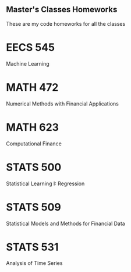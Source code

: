 ## Master's Classes Homeworks

These are my code homeworks for all the classes

# EECS 545
Machine Learning

# MATH 472
Numerical Methods with Financial Applications

# MATH 623
Computational Finance

# STATS 500
Statistical Learning I: Regression

# STATS 509
Statistical Models and Methods for Financial Data

# STATS 531
Analysis of Time Series
